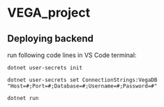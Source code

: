 # VEGA_project
## Deploying backend
run following code lines in VS Code terminal:
```
dotnet user-secrets init 
```
```
dotnet user-secrets set ConnectionStrings:VegaDB "Host=#;Port=#;Database=#;Username=#;Password=#"
```
```
dotnet run
```
